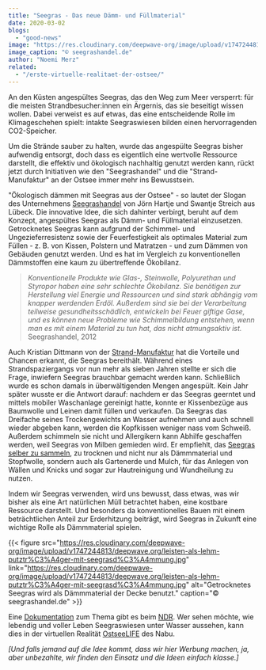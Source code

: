 ```yaml
---
title: "Seegras - Das neue Dämm- und Füllmaterial"
date: 2020-03-02
blogs: 
  - "good-news"
image: "https://res.cloudinary.com/deepwave-org/image/upload/v1747244810/deepwave.org/seegras-wird-aus-der-ostsee-gebaggert.jpg"
image_caption: "© seegrashandel.de"
author: "Noemi Merz"
related: 
  - "/erste-virtuelle-realitaet-der-ostsee/"
---
```


An den Küsten angespültes Seegras, das den Weg zum Meer versperrt: für die meisten Strandbesucher:innen ein Ärgernis, das sie beseitigt wissen wollen. Dabei verweist es auf etwas, das eine entscheidende Rolle im Klimageschehen spielt: intakte Seegraswiesen bilden einen hervorragenden CO2\-Speicher.

Um die Strände sauber zu halten, wurde das angespülte Seegras bisher aufwendig entsorgt, doch dass es eigentlich eine wertvolle Ressource darstellt, die effektiv und ökologisch nachhaltig genutzt werden kann, rückt jetzt durch Initiativen wie den "Seegrashandel" und die "Strand-Manufaktur" an der Ostsee immer mehr ins Bewusstsein.

"Ökologisch dämmen mit Seegras aus der Ostsee" - so lautet der Slogan des Unternehmens [Seegrashandel](https://www.seegrashandel.de/%C3%BCber-uns/) von Jörn Hartje und Swantje Streich aus Lübeck. Die innovative Idee, die sich dahinter verbirgt, beruht auf dem Konzept, angespültes Seegras als Dämm- und Füllmaterial einzusetzen. Getrocknetes Seegras kann aufgrund der Schimmel- und Ungezieferresistenz sowie der Feuerfestigkeit als optimales Material zum Füllen - z. B. von Kissen, Polstern und Matratzen - und zum Dämmen von Gebäuden genutzt werden. Und es hat im Vergleich zu konventionellen Dämmstoffen eine kaum zu übertreffende Ökobilanz.

> _Konventionelle Produkte wie Glas-, Steinwolle, Polyurethan und Styropor haben eine sehr schlechte Ökobilanz. Sie benötigen zur Herstellung viel Energie und Ressourcen und sind stark abhängig vom knapper werdenden Erdöl. Außerdem sind sie bei der Verarbeitung teilweise gesundheitsschädlich, entwickeln bei Feuer giftige Gase, und es können neue Probleme wie Schimmelbildung entstehen, wenn man es mit einem Material zu tun hat, das nicht atmungsaktiv ist._  Seegrashandel, 2012

Auch Kristian Dittmann von der [Strand-Manufaktur](https://strand-manufaktur.de/) hat die Vorteile und Chancen erkannt, die Seegras bereithält. Während eines Strandspaziergangs vor nun mehr als sieben Jahren stellte er sich die Frage, inwiefern Seegras brauchbar gemacht werden kann. Schließlich wurde es schon damals in überwältigenden Mengen angespült. Kein Jahr später wusste er die Antwort darauf: nachdem er das Seegras geerntet und mittels mobiler Waschanlage gereinigt hatte, konnte er Kissenbezüge aus Baumwolle und Leinen damit füllen und verkaufen. Da Seegras das Dreifache seines Trockengewichts an Wasser aufnehmen und auch schnell wieder abgeben kann, werden die Kopfkissen weniger nass vom Schweiß. Außerdem schimmeln sie nicht und Allergikern kann Abhilfe geschaffen werden, weil Seegras von Milben gemieden wird. Er empfiehlt, das [Seegras selber zu sammeln](https://strand-manufaktur.de/seegras-fuer-zuhause/), zu trocknen und nicht nur als Dämmmaterial und Stopfwolle, sondern auch als Gartenerde und Mulch, für das Anlegen von Wällen und Knicks und sogar zur Hautreinigung und Wundheilung zu nutzen.

Indem wir Seegras verwenden, wird uns bewusst, dass etwas, was wir bisher als eine Art natürlichen Müll betrachtet haben, eine kostbare Ressource darstellt. Und besonders da konventionelles Bauen mit einem beträchtlichen Anteil zur Erderhitzung beiträgt, wird Seegras in Zukunft eine wichtige Rolle als Dämmmaterial spielen.

{{< figure src="https://res.cloudinary.com/deepwave-org/image/upload/v1747244813/deepwave.org/leisten-als-lehm-putztr%C3%A4ger-mit-seegrasd%C3%A4mmung.jpg" link="https://res.cloudinary.com/deepwave-org/image/upload/v1747244813/deepwave.org/leisten-als-lehm-putztr%C3%A4ger-mit-seegrasd%C3%A4mmung.jpg" alt="Getrocknetes Seegras wird als Dämmmaterial der Decke benutzt." caption="© seegrashandel.de" >}}

Eine [Dokumentation](https://www.ndr.de/fernsehen/sendungen/die_nordstory/Heu-Ernte-am-Strandufer,sendung905514.html) zum Thema gibt es beim [NDR](https://www.ndr.de/index.html). Wer sehen möchte, wie lebendig und voller Leben Seegraswiesen unter Wasser aussehen, kann dies in der virtuellen Realität [OstseeLIFE](https://www.deepwave.org/erste-virtuelle-realitaet-der-ostsee/) des Nabu.

_\[Und falls jemand auf die Idee kommt, dass wir hier Werbung machen, ja, aber unbezahlte, wir finden den Einsatz und die Ideen einfach klasse.\]_
